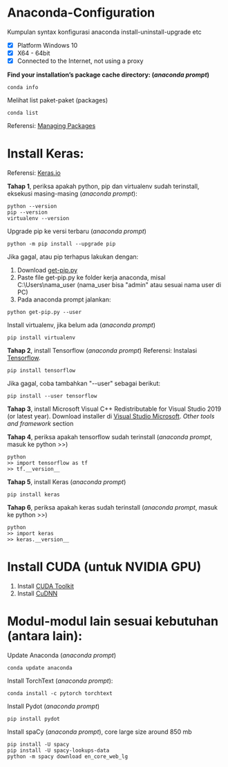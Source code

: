 # Anaconda-Configuration
Kumpulan syntax konfigurasi anaconda install-uninstall-upgrade etc
- [x] Platform Windows 10
- [x] X64 - 64bit
- [x] Connected to the Internet, not using a proxy

**Find your installation’s package cache directory: (*anaconda prompt*)**
~~~
conda info
~~~
Melihat list paket-paket (packages)
~~~
conda list
~~~
Referensi: [Managing Packages](https://docs.conda.io/projects/conda/en/latest/user-guide/tasks/manage-pkgs.html#viewing-a-list-of-installed-packages)

# **Install Keras:**
Referensi: [Keras.io](https://keras.io/) 

**Tahap 1**, periksa apakah python, pip dan virtualenv sudah terinstall, eksekusi masing-masing (*anaconda prompt*):
~~~
python --version
pip --version
virtualenv --version
~~~
Upgrade pip ke versi terbaru (*anaconda prompt*)
~~~
python -m pip install --upgrade pip
~~~
Jika gagal, atau pip terhapus lakukan dengan:
1. Download [get-pip.py](https://bootstrap.pypa.io/get-pip.py)
2. Paste file get-pip.py ke folder kerja anaconda, misal C:\Users\nama_user (nama_user bisa "admin" atau sesuai nama user di PC)
3. Pada anaconda prompt jalankan:
~~~
python get-pip.py --user
~~~

Install virtualenv, jika belum ada (*anaconda prompt*)
~~~
pip install virtualenv
~~~
**Tahap 2**, install Tensorflow (*anaconda prompt*)
Referensi: Instalasi [Tensorflow](https://www.tensorflow.org/install/pip).
~~~
pip install tensorflow
~~~
Jika gagal, coba tambahkan "--user" sebagai berikut:
~~~
pip install --user tensorflow
~~~

**Tahap 3**, install Microsoft Visual C++ Redistributable for Visual Studio 2019 (or latest year). Download installer di [Visual Studio Microsoft](https://visualstudio.microsoft.com/downloads/). *Other tools and framework* section

**Tahap 4**, periksa apakah tensorflow sudah terinstall (*anaconda prompt*, masuk ke python >>)
~~~
python
>> import tensorflow as tf
>> tf.__version__
~~~

**Tahap 5**, install Keras (*anaconda prompt*)
~~~
pip install keras
~~~

**Tahap 6**, periksa apakah keras sudah terinstall (*anaconda prompt*, masuk ke python >>)
~~~
python
>> import keras
>> keras.__version__
~~~

# Install CUDA (untuk NVIDIA GPU)

1. Install [CUDA Toolkit](https://developer.nvidia.com/cuda-downloads)
2. Install [CuDNN](https://docs.nvidia.com/deeplearning/sdk/cudnn-install/index.html)

# **Modul-modul lain sesuai kebutuhan (antara lain):**

Update Anaconda (*anaconda prompt*)
~~~
conda update anaconda
~~~
Install TorchText (*anaconda prompt*):
~~~
conda install -c pytorch torchtext
~~~
Install Pydot (*anaconda prompt*)
~~~
pip install pydot
~~~
Install spaCy (*anaconda prompt*), core large size around 850 mb
~~~
pip install -U spacy
pip install -U spacy-lookups-data
python -m spacy download en_core_web_lg
~~~
